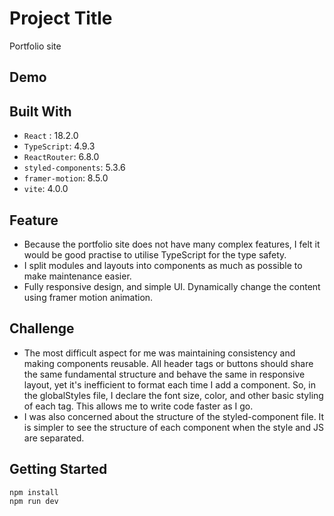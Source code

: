 # Project Title

Portfolio site

## Demo

## Built With

- `React` : 18.2.0
- `TypeScript`: 4.9.3
- `ReactRouter`: 6.8.0
- `styled-components`: 5.3.6
- `framer-motion`: 8.5.0
- `vite`: 4.0.0

## Feature

- Because the portfolio site does not have many complex features, I felt it would be good practise to utilise TypeScript for the type safety.
- I split modules and layouts into components as much as possible to make maintenance easier.
- Fully responsive design, and simple UI. Dynamically change the content using framer motion animation.

## Challenge

- The most difficult aspect for me was maintaining consistency and making components reusable. All header tags or buttons should share the same fundamental structure and behave the same in responsive layout, yet it's inefficient to format each time I add a component. So, in the globalStyles file, I declare the font size, color, and other basic styling of each tag. This allows me to write code faster as I go.
- I was also concerned about the structure of the styled-component file. It is simpler to see the structure of each component when the style and JS are separated.

## Getting Started

```
npm install
npm run dev
```
